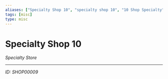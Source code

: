 ```yaml
---
aliases: ["Specialty Shop 10", "specialty shop 10", "10 Shop Specialty"]
tags: [misc]
type: misc
---
```


# Specialty Shop 10

*Specialty Store*

---
*ID: SHOP00009*